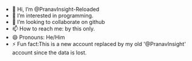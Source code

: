 - 👋 Hi, I’m @PranavInsight-Reloaded
- 👀 I’m interested in programming.
- 💞️ I’m looking to collaborate on github
- 📫 How to reach me: by this only.
- 😄 Pronouns: He/Him
- ⚡ Fun fact:This is a new account replaced by my old '@PranavInsight' account since the data is lost.

<!---
PranavInsight-Reloaded/PranavInsight-Reloaded is a ✨ special ✨ repository because its `README.md` (this file) appears on your GitHub profile.
You can click the Preview link to take a look at your changes.
--->
